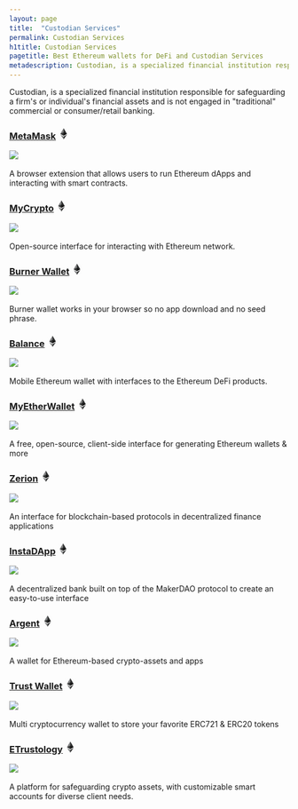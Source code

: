 ```yaml
---
layout: page
title:  "Custodian Services"
permalink: Custodian Services
h1title: Custodian Services
pagetitle: Best Ethereum wallets for DeFi and Custodian Services    
metadescription: Custodian, is a specialized financial institution responsible for safeguarding a firm's or individual's financial assets and is not engaged in "traditional" commercial or consumer/retail banking.
---
```

Custodian, is a specialized financial institution responsible for safeguarding a firm's or individual's financial assets and is not engaged in "traditional" commercial or consumer/retail banking.

### [MetaMask](https://metamask.io/) ![](/images/ether.png)

![](//image.thum.io/get/width/500/crop/600/https://metamask.io/)

A browser extension that allows users to run Ethereum dApps and interacting with smart contracts.

### [MyCrypto](https://mycrypto.com/account) ![](/images/ether.png)

![](//image.thum.io/get/width/500/crop/600/https://mycrypto.com/account)

Open-source interface for interacting with Ethereum network.

### [Burner Wallet](https://xdai.io/) ![](/images/ether.png)

![](//image.thum.io/get/width/500/crop/600/https://xdai.io/)

Burner wallet works in your browser so no app download and no seed phrase.

### [Balance](https://balance.io/) ![](/images/ether.png)

![](//image.thum.io/get/width/500/crop/600/https://balance.io/)

Mobile Ethereum wallet with interfaces to the Ethereum DeFi products.

### [MyEtherWallet](https://www.myetherwallet.com/) ![](/images/ether.png)

![](//image.thum.io/get/width/500/crop/600/https://www.myetherwallet.com/)

A free, open-source, client-side interface for generating Ethereum wallets & more

### [Zerion](https://zerion.io/en) ![](/images/ether.png)

![](//image.thum.io/get/width/500/crop/600/https://zerion.io/en)

An interface for blockchain-based protocols in decentralized finance applications

### [InstaDApp](https://instadapp.io/) ![](/images/ether.png)

![](//image.thum.io/get/width/500/crop/600/https://instadapp.io/)

A decentralized bank built on top of the MakerDAO protocol to create an easy-to-use interface

### [Argent](https://www.argent.xyz/) ![](/images/ether.png)

![](//image.thum.io/get/width/500/crop/600/https://www.argent.xyz/)

A wallet for Ethereum-based crypto-assets and apps

### [Trust Wallet](https://trustwallet.com/) ![](/images/ether.png)

![](//image.thum.io/get/width/500/crop/600/https://trustwallet.com/)

Multi cryptocurrency wallet to store your favorite ERC721 & ERC20 tokens

### [ETrustology](https://www.trustology.io/) ![](/images/ether.png)

![](//image.thum.io/get/width/500/crop/600/https://www.trustology.io/)

A platform for safeguarding crypto assets, with customizable smart accounts for diverse client needs.

